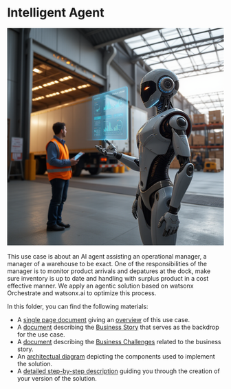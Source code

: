 # Intelligent Agent 

![alt text](images/ComfyUI_00127_.png)

This use case is about an AI agent assisting an operational manager, a manager of a warehouse to be exact. One of the responsibilities of the manager is to monitor product arrivals and depatures at the dock, make sure inventory is up to date and handling with surplus product in a cost effective manner. We apply an agentic solution based on watsonx Orchestrate and watsonx.ai to optimize this process.


In this folder, you can find the following materials:
- A [single page document](./IntelligentAgentOnePager.pptx) giving an <u>overview</u> of this use case.
- A [document](./IntelligentAgentBusinessStory.pptx) describing the <u>Business Story</u> that serves as the backdrop for the use case.
- A [document](./IntelligentAgentBusinessChallenge.pptx) describing the <u>Business Challenges</u> related to the business story.
- An [architectual diagram](./images/Intelligent%20Assistant%20Architecture.webp) depicting the components used to implement the solution.
- A [detailed step-by-step description](./Intelligent%20AI%20Assistant.md) guiding you through the creation of your version of the solution.